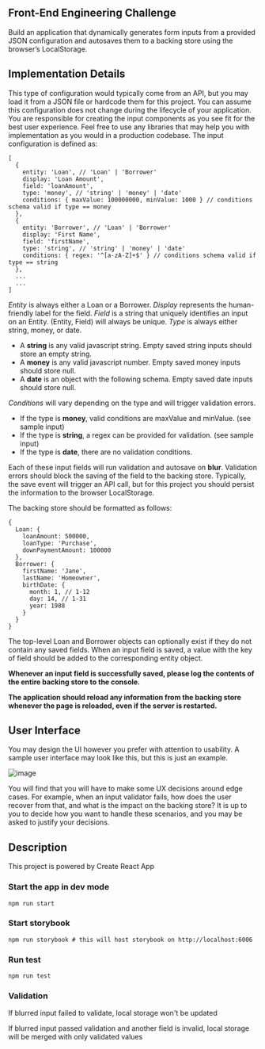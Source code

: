 ## Front-End Engineering Challenge
Build an application that dynamically generates form inputs from a provided JSON configuration
and autosaves them to a backing store using the browser’s LocalStorage.

## Implementation Details

This type of configuration would typically come from an API, but you may load it from a JSON
file or hardcode them for this project. You can assume this configuration does not change during
the lifecycle of your application. You are responsible for creating the input components as you
see fit for the best user experience. Feel free to use any libraries that may help you with
implementation as you would in a production codebase.
The input configuration is defined as:

```
[
  {
    entity: 'Loan', // 'Loan' | 'Borrower'
    display: 'Loan Amount',
    field: 'loanAmount',
    type: 'money', // 'string' | 'money' | 'date'
    conditions: { maxValue: 100000000, minValue: 1000 } // conditions schema valid if type == money
  },
  {
    entity: 'Borrower', // 'Loan' | 'Borrower'
    display: 'First Name',
    field: 'firstName',
    type: 'string', // 'string' | 'money' | 'date'
    conditions: { regex: '^[a-zA-Z]+$' } // conditions schema valid if type == string
  },
  ...
  ...
]
```

_Entity_ is always either a Loan or a Borrower.
_Display_ represents the human-friendly label for the field.
_Field_ is a string that uniquely identifies an input on an Entity. (Entity, Field) will always be unique.
_Type_ is always either string, money, or date.

- A **string** is any valid javascript string. Empty saved string inputs should store an empty
string.
- A **money** is any valid javascript number. Empty saved money inputs should store null.
- A **date** is an object with the following schema. Empty saved date inputs should store
null.

_Conditions_ will vary depending on the type and will trigger validation errors.
- If the type is **money**, valid conditions are maxValue and minValue. (see sample input)
- If the type is **string**, a regex can be provided for validation. (see sample input)
- If the type is **date**, there are no validation conditions.

Each of these input fields will run validation and autosave on **blur**. Validation errors should
block the saving of the field to the backing store. Typically, the save event will trigger an API
call, but for this project you should persist the information to the browser LocalStorage.

The backing store should be formatted as follows:

```
{
  Loan: {
    loanAmount: 500000,
    loanType: 'Purchase',
    downPaymentAmount: 100000
  },
  Borrower: {
    firstName: 'Jane',
    lastName: 'Homeowner',
    birthDate: {
      month: 1, // 1-12
      day: 14, // 1-31
      year: 1988
    }
  }
}
```

The top-level Loan and Borrower objects can optionally exist if they do not contain any saved
fields. When an input field is saved, a value with the key of field should be added to the
corresponding entity object.

**Whenever an input field is successfully saved, please log the contents of the entire
backing store to the console.**

**The application should reload any information from the backing store whenever the page
is reloaded, even if the server is restarted.**

## User Interface

You may design the UI however you prefer with attention to usability. A sample user interface
may look like this, but this is just an example.

![image](https://github.com/0xWormh0le/v3sta-test/assets/18642714/6cc4a435-8c18-4e96-9308-b4e3d096e275)

You will find that you will have to make some UX decisions around edge cases. For example,
when an input validator fails, how does the user recover from that, and what is the impact on the
backing store?
It is up to you to decide how you want to handle these scenarios, and you may be asked to
justify your decisions.

## Description

This project is powered by Create React App

### Start the app in dev mode

```
npm run start
```

### Start storybook

```
npm run storybook # this will host storybook on http://localhost:6006
```

### Run test

```
npm run test
```

### Validation

If blurred input failed to validate, local storage won't be updated

If blurred input passed validation and another field is invalid, local storage will be merged with only validated values
